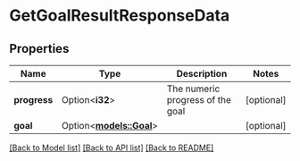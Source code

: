 # GetGoalResultResponseData

## Properties

Name | Type | Description | Notes
------------ | ------------- | ------------- | -------------
**progress** | Option<**i32**> | The numeric progress of the goal | [optional]
**goal** | Option<[**models::Goal**](Goal.md)> |  | [optional]

[[Back to Model list]](../README.md#documentation-for-models) [[Back to API list]](../README.md#documentation-for-api-endpoints) [[Back to README]](../README.md)



